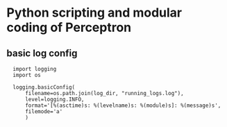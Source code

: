 # Python scripting and modular coding of Perceptron


## basic log config

      import logging
      import os

      logging.basicConfig(
          filename=os.path.join(log_dir, "running_logs.log"),
          level=logging.INFO,
          format='[%(asctime)s: %(levelname)s: %(module)s]: %(message)s',
          filemode='a'
          )
